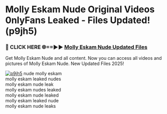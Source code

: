 # Molly Eskam Nude Original Videos 0nlyFans Leaked - Files Updated! (p9jh5)

<h3>🔴 CLICK HERE 🌐==►► <a href="https://tinyurl.com/yc6ubb5a" rel="nofollow">Molly Eskam Nude Updated Files</a></h3>

Get Molly Eskam Nude and all content. Now you can access all videos and pictures of Molly Eskam Nude. New Updated Files 2025!

[![p9jh5](https://i.imgur.com/7eu0CRL.gif)](https://tinyurl.com/yc6ubb5a)
nude molly eskam<br>
molly eskam leaked nudes<br>
molly eskam nude leak<br>
molly eskam nudes leaked<br>
molly eskam nude leaked<br>
molly eskam leaked nude<br>
molly eskam nude leaks